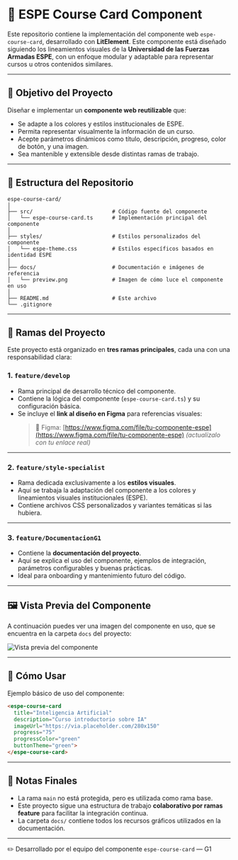 
# 📘 ESPE Course Card Component

Este repositorio contiene la implementación del componente web `espe-course-card`, desarrollado con **LitElement**. Este componente está diseñado siguiendo los lineamientos visuales de la **Universidad de las Fuerzas Armadas ESPE**, con un enfoque modular y adaptable para representar cursos u otros contenidos similares.

---

## 🎯 Objetivo del Proyecto

Diseñar e implementar un **componente web reutilizable** que:

- Se adapte a los colores y estilos institucionales de ESPE.
- Permita representar visualmente la información de un curso.
- Acepte parámetros dinámicos como título, descripción, progreso, color de botón, y una imagen.
- Sea mantenible y extensible desde distintas ramas de trabajo.

---

## 📂 Estructura del Repositorio

```
espe-course-card/
│
├── src/                         # Código fuente del componente
│   └── espe-course-card.ts      # Implementación principal del componente
│
├── styles/                      # Estilos personalizados del componente
│   └── espe-theme.css           # Estilos específicos basados en identidad ESPE
│
├── docs/                        # Documentación e imágenes de referencia
│   └── preview.png              # Imagen de cómo luce el componente en uso
│
├── README.md                    # Este archivo
└── .gitignore
```

---

## 🌱 Ramas del Proyecto

Este proyecto está organizado en **tres ramas principales**, cada una con una responsabilidad clara:

### 1. `feature/develop`
- Rama principal de desarrollo técnico del componente.
- Contiene la lógica del componente (`espe-course-card.ts`) y su configuración básica.
- Se incluye el **link al diseño en Figma** para referencias visuales:
  > 🔗 Figma: [https://www.figma.com/file/tu-componente-espe](https://www.figma.com/file/tu-componente-espe) *(actualízalo con tu enlace real)*

---

### 2. `feature/style-specialist`
- Rama dedicada exclusivamente a los **estilos visuales**.
- Aquí se trabaja la adaptación del componente a los colores y lineamientos visuales institucionales (ESPE).
- Contiene archivos CSS personalizados y variantes temáticas si las hubiera.

---

### 3. `feature/DocumentacionG1`
- Contiene la **documentación del proyecto**.
- Aquí se explica el uso del componente, ejemplos de integración, parámetros configurables y buenas prácticas.
- Ideal para onboarding y mantenimiento futuro del código.

---

## 🖼️ Vista Previa del Componente

A continuación puedes ver una imagen del componente en uso, que se encuentra en la carpeta `docs` del proyecto:

![Vista previa del componente](./docs/2f8d44e8-2457-4af6-80fe-2100f44089f8.png)

---

## 🚀 Cómo Usar

Ejemplo básico de uso del componente:

```html
<espe-course-card
  title="Inteligencia Artificial"
  description="Curso introductorio sobre IA"
  imageUrl="https://via.placeholder.com/280x150"
  progress="75"
  progressColor="green"
  buttonTheme="green">
</espe-course-card>
```

---

## 📌 Notas Finales

- La rama `main` no está protegida, pero es utilizada como rama base.
- Este proyecto sigue una estructura de trabajo **colaborativo por ramas feature** para facilitar la integración continua.
- La carpeta `docs/` contiene todos los recursos gráficos utilizados en la documentación.

---

✏️ Desarrollado por el equipo del componente `espe-course-card` — G1
